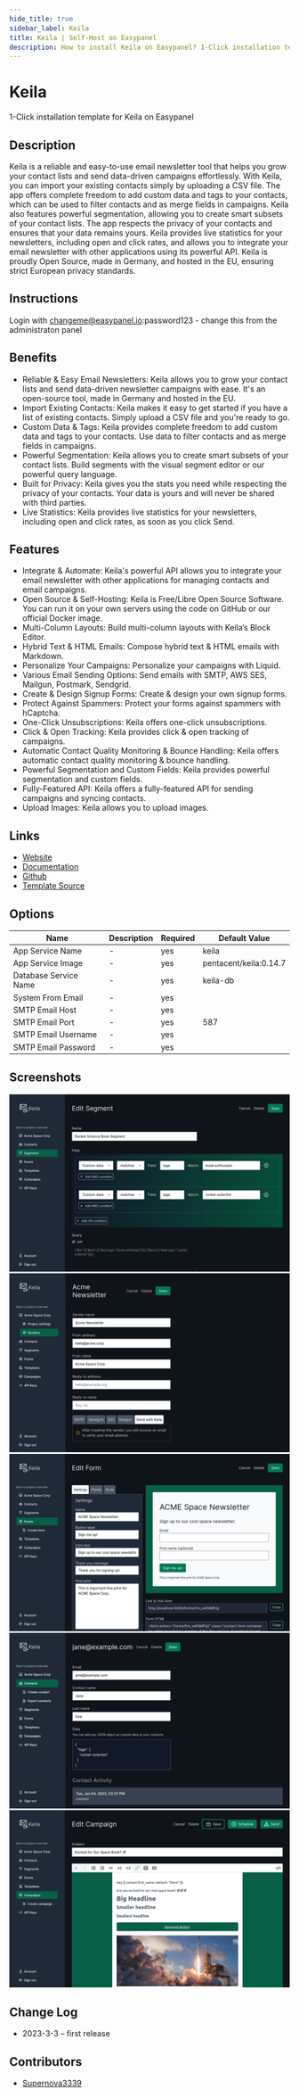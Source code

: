 ```yaml
---
hide_title: true
sidebar_label: Keila
title: Keila | Self-Host on Easypanel
description: How to install Keila on Easypanel? 1-Click installation template for Keila on Easypanel
---
```


<!-- generated -->

# Keila

1-Click installation template for Keila on Easypanel

## Description

Keila is a reliable and easy-to-use email newsletter tool that helps you grow your contact lists and send data-driven campaigns effortlessly. With Keila, you can import your existing contacts simply by uploading a CSV file. The app offers complete freedom to add custom data and tags to your contacts, which can be used to filter contacts and as merge fields in campaigns. Keila also features powerful segmentation, allowing you to create smart subsets of your contact lists. The app respects the privacy of your contacts and ensures that your data remains yours. Keila provides live statistics for your newsletters, including open and click rates, and allows you to integrate your email newsletter with other applications using its powerful API. Keila is proudly Open Source, made in Germany, and hosted in the EU, ensuring strict European privacy standards.

## Instructions

Login with changeme@easypanel.io:password123 - change this from the administraton panel

## Benefits

- Reliable & Easy Email Newsletters: Keila allows you to grow your contact lists and send data-driven newsletter campaigns with ease. It's an open-source tool, made in Germany and hosted in the EU.
- Import Existing Contacts: Keila makes it easy to get started if you have a list of existing contacts. Simply upload a CSV file and you're ready to go.
- Custom Data & Tags: Keila provides complete freedom to add custom data and tags to your contacts. Use data to filter contacts and as merge fields in campaigns.
- Powerful Segmentation: Keila allows you to create smart subsets of your contact lists. Build segments with the visual segment editor or our powerful query language.
- Built for Privacy: Keila gives you the stats you need while respecting the privacy of your contacts. Your data is yours and will never be shared with third parties.
- Live Statistics: Keila provides live statistics for your newsletters, including open and click rates, as soon as you click Send.

## Features

- Integrate & Automate: Keila's powerful API allows you to integrate your email newsletter with other applications for managing contacts and email campaigns.
- Open Source & Self-Hosting: Keila is Free/Libre Open Source Software. You can run it on your own servers using the code on GitHub or our official Docker image.
- Multi-Column Layouts: Build multi-column layouts with Keila’s Block Editor.
- Hybrid Text & HTML Emails: Compose hybrid text & HTML emails with Markdown.
- Personalize Your Campaigns: Personalize your campaigns with Liquid.
- Various Email Sending Options: Send emails with SMTP, AWS SES, Mailgun, Postmark, Sendgrid.
- Create & Design Signup Forms: Create & design your own signup forms.
- Protect Against Spammers: Protect your forms against spammers with hCaptcha.
- One-Click Unsubscriptions: Keila offers one-click unsubscriptions.
- Click & Open Tracking: Keila provides click & open tracking of campaigns.
- Automatic Contact Quality Monitoring & Bounce Handling: Keila offers automatic contact quality monitoring & bounce handling.
- Powerful Segmentation and Custom Fields: Keila provides powerful segmentation and custom fields.
- Fully-Featured API: Keila offers a fully-featured API for sending campaigns and syncing contacts.
- Upload Images: Keila allows you to upload images.

## Links

- [Website](https://keila.io)
- [Documentation](https://keila.io/docs)
- [Github](https://github.com/pentacent/keila)
- [Template Source](https://github.com/easypanel-io/templates/tree/main/templates/keila)

## Options

Name | Description | Required | Default Value
-|-|-|-
App Service Name | - | yes | keila
App Service Image | - | yes | pentacent/keila:0.14.7
Database Service Name | - | yes | keila-db
System From Email | - | yes | 
SMTP Email Host | - | yes | 
SMTP Email Port | - | yes | 587
SMTP Email Username | - | yes | 
SMTP Email Password | - | yes | 

## Screenshots

![Keila Screenshot](./assets/screenshot.png)
![Keila Screenshot](./assets/screenshot1.png)
![Keila Screenshot](./assets/screenshot2.png)
![Keila Screenshot](./assets/screenshot3.png)
![Keila Screenshot](./assets/screenshot4.png)

## Change Log

- 2023-3-3 – first release

## Contributors

- [Supernova3339](https://github.com/Supernova3339)
